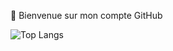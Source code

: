 👋 Bienvenue sur mon compte GitHub

![Top Langs](https://github-readme-stats.vercel.app/api/top-langs/?username=Tazzus&layout=compact&theme=vision-friendly-dark)

